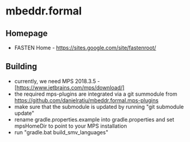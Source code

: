 # mbeddr.formal

## Homepage
- FASTEN Home - https://sites.google.com/site/fastenroot/

## Building

- currently, we need MPS 2018.3.5 - [https://www.jetbrains.com/mps/download/]
- the required mps-plugins are integrated via a git summodule from https://github.com/danielratiu/mbeddr.formal.mps-plugins
- make sure that the submodule is updated by running "git submodule update"
- rename gradle.properties.example into gradle.properties and set mpsHomeDir to point to your MPS installation
- run "gradle.bat build_smv_languages"
